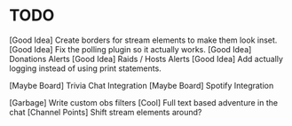 TODO
=====
[Good Idea] Create borders for stream elements to make them look inset.
[Good Idea] Fix the polling plugin so it actually works.
[Good Idea] Donations Alerts
[Good Idea] Raids / Hosts Alerts
[Good Idea] Add actually logging instead of using print statements.

[Maybe Board] Trivia Chat Integration
[Maybe Board] Spotify Integration

[Garbage] Write custom obs filters
[Cool] Full text based adventure in the chat
[Channel Points] Shift stream elements around?
